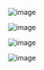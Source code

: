 ![image](https://github.com/user-attachments/assets/3d0323b4-fd28-4455-8efe-e676d5d6212c)


![image](https://github.com/user-attachments/assets/e8191db7-f1b2-40d9-aeb8-dc1fee20e126)


![image](https://github.com/user-attachments/assets/e7033ddf-cccf-4781-8d72-1bb27c157e37)


![image](https://github.com/user-attachments/assets/f2577694-8c65-4bb4-afef-44aae08fc971)

